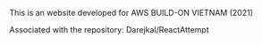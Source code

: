 This is an website developed for AWS BUILD-ON VIETNAM (2021)

Associated with the repository: Darejkal/ReactAttempt
